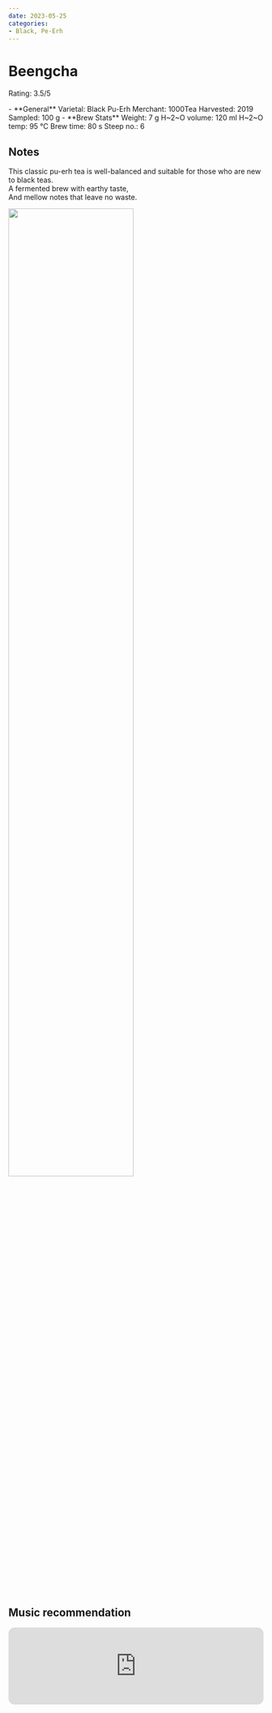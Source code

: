 ```yaml
---
date: 2023-05-25
categories:
- Black, Pe-Erh
---
```

# Beengcha

Rating: 3.5/5

<div class="grid cards" markdown>
- **General**  
Varietal: Black Pu-Erh  
Merchant: 1000Tea  
Harvested: 2019   
Sampled: 100 g  
- **Brew Stats**  
Weight: 7 g   
H~2~O volume: 120 ml  
H~2~O temp: 95 °C   
Brew time: 80 s  
Steep no.: 6  
</div>

## Notes
This classic pu-erh tea is well-balanced and suitable for those who are new to black teas.  
A fermented brew with earthy taste,  
And mellow notes that leave no waste.

<img src="/img/wheel/beengcha.svg" width="70%"></img>
<!-- more -->

## Music recommendation

<iframe style="border-radius:12px" src="https://open.spotify.com/embed/track/6qReWcyQMZLn8pRwin3r0u?utm_source=generator&theme=0" width="100%" height="152" frameBorder="0" allowfullscreen="" allow="autoplay; clipboard-write; encrypted-media; fullscreen; picture-in-picture" loading="lazy"></iframe>




<div style="visibility: hidden">
................................................................................................................................................................................................
</div>


